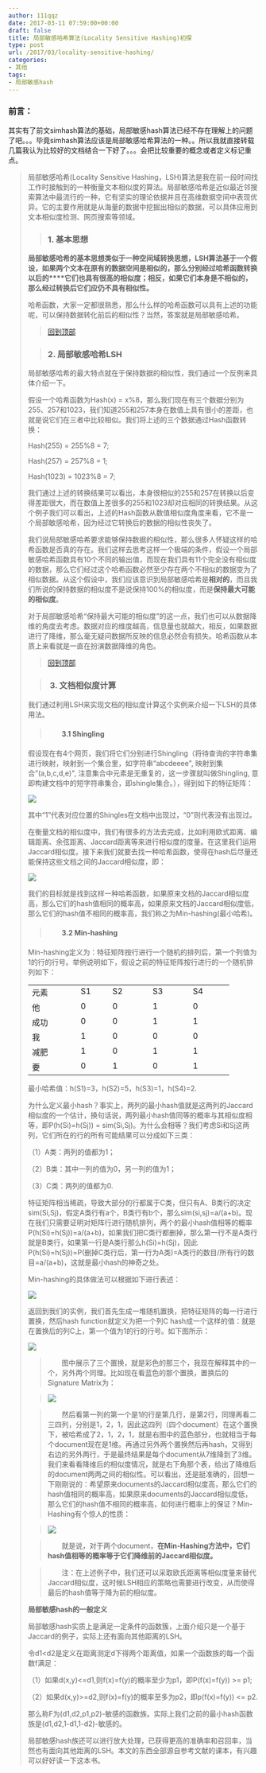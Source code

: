 ```yaml
---
author: 111qqz
date: 2017-03-11 07:59:00+00:00
draft: false
title: 局部敏感哈希算法(Locality Sensitive Hashing)初探
type: post
url: /2017/03/locality-sensitive-hashing/
categories:
- 其他
tags:
- 局部敏感hash
---
```


### 前言：


其实有了前文simhash算法的基础，局部敏感hash算法已经不存在理解上的问题了吧。。。毕竟simhash算法应该是局部敏感哈希算法的一种。。所以我就直接转载几篇我认为比较好的文档结合一下好了。。。会把比较重要的概念或者定义标记重点。


<blockquote>局部敏感哈希(Locality Sensitive Hashing，LSH)算法是我在前一段时间找工作时接触到的一种衡量文本相似度的算法。局部敏感哈希是近似最近邻搜索算法中最流行的一种，它有坚实的理论依据并且在高维数据空间中表现优异。它的主要作用就是从海量的数据中挖掘出相似的数据，可以具体应用到文本相似度检测、网页搜索等领域。

> 
> ### 1. 基本思想
> 
> 
**局部敏感哈希的基本思想类似于一种空间域转换思想，LSH算法基于一个假设，如果两个文本在原有的数据空间是相似的，那么分别经过哈希函数转换以后的****它们也具有很高的相似度；相反，如果它们本身是不相似的，那么经过转换后它们应仍不具有相似性。**

哈希函数，大家一定都很熟悉，那么什么样的哈希函数可以具有上述的功能呢，可以保持数据转化前后的相似性？当然，答案就是局部敏感哈希。

> 
> [回到顶部](http://www.cnblogs.com/maybe2030/p/4953039.html#_labelTop)
> 
> 

> 
> ### 2. 局部敏感哈希LSH
> 
> 
局部敏感哈希的最大特点就在于保持数据的相似性，我们通过一个反例来具体介绍一下。

假设一个哈希函数为Hash(x) = x%8，那么我们现在有三个数据分别为255、257和1023，我们知道255和257本身在数值上具有很小的差距，也就是说它们在三者中比较相似。我们将上述的三个数据通过Hash函数转换：

Hash(255) = 255%8 = 7;

Hash(257) = 257%8 = 1;

Hash(1023) = 1023%8 = 7;

我们通过上述的转换结果可以看出，本身很相似的255和257在转换以后变得差距很大，而在数值上差很多的255和1023却对应相同的转换结果。从这个例子我们可以看出，上述的Hash函数从数值相似度角度来看，它不是一个局部敏感哈希，因为经过它转换后的数据的相似性丧失了。

我们说局部敏感哈希要求能够保持数据的相似性，那么很多人怀疑这样的哈希函数是否真的存在。我们这样去思考这样一个极端的条件，假设一个局部敏感哈希函数具有10个不同的输出值，而现在我们具有11个完全没有相似度的数据，那么它们经过这个哈希函数必然至少存在两个不相似的数据变为了相似数据。从这个假设中，我们应该意识到局部敏感哈希是**相对的**，而且我们所说的保持数据的相似度不是说保持100%的相似度，而是**保持最大可能的相似度**。

对于局部敏感哈希“保持最大可能的相似度”的这一点，我们也可以从数据降维的角度去考虑。数据对应的维度越高，信息量也就越大，相反，如果数据进行了降维，那么毫无疑问数据所反映的信息必然会有损失。哈希函数从本质上来看就是一直在扮演数据降维的角色。

> 
> [回到顶部](http://www.cnblogs.com/maybe2030/p/4953039.html#_labelTop)
> 
> 

> 
> ###  3. 文档相似度计算
> 
> 
我们通过利用LSH来实现文档的相似度计算这个实例来介绍一下LSH的具体用法。

> 
> #### 　　3.1 Shingling
> 
> 
假设现在有4个网页，我们将它们分别进行Shingling（将待查询的字符串集进行映射，映射到一个集合里，如字符串“abcdeeee", 映射到集合”(a,b,c,d,e)", 注意集合中元素是无重复的，这一步骤就叫做Shingling, 意即构建文档中的短字符串集合，即shingle集合。），得到如下的特征矩阵：

![](http://img.blog.csdn.net/20140830165556362)


其中“1”代表对应位置的Shingles在文档中出现过，“0”则代表没有出现过。

在衡量文档的相似度中，我们有很多的方法去完成，比如利用欧式距离、编辑距离、余弦距离、Jaccard距离等来进行相似度的度量。在这里我们运用Jaccard相似度。接下来我们就要去找一种哈希函数，使得在hash后尽量还能保持这些文档之间的Jaccard相似度，即：

![](http://img.blog.csdn.net/20140830170203109)


我们的目标就是找到这样一种哈希函数，如果原来文档的Jaccard相似度高，那么它们的hash值相同的概率高，如果原来文档的Jaccard相似度低，那么它们的hash值不相同的概率高，我们称之为Min-hashing(最小哈希)。

> 
> #### 　　3.2 Min-hashing
> 
> 
Min-hashing定义为：特征矩阵按行进行一个随机的排列后，第一个列值为1的行的行号。举例说明如下，假设之前的特征矩阵按行进行的一个随机排列如下：
<table cellpadding="0" cellspacing="0" border="0" >
<tbody >
<tr >

> <td width="82" valign="top" >元素
> </td>

> <td width="48" valign="top" >S1
> </td>

> <td width="65" valign="top" >S2
> </td>

> <td width="65" valign="top" >S3
> </td>

> <td width="65" valign="top" >S4
> </td>
</tr>
<tr >

> <td width="82" valign="top" >他
> </td>

> <td width="48" valign="top" >0
> </td>

> <td width="65" valign="top" >0
> </td>

> <td width="65" valign="top" >1
> </td>

> <td width="65" valign="top" >0
> </td>
</tr>
<tr >

> <td width="82" valign="top" >成功
> </td>

> <td width="48" valign="top" >0
> </td>

> <td width="65" valign="top" >0
> </td>

> <td width="65" valign="top" >1
> </td>

> <td width="65" valign="top" >1
> </td>
</tr>
<tr >

> <td width="82" valign="top" >我
> </td>

> <td width="48" valign="top" >1
> </td>

> <td width="65" valign="top" >0
> </td>

> <td width="65" valign="top" >0
> </td>

> <td width="65" valign="top" >0
> </td>
</tr>
<tr >

> <td width="82" valign="top" >减肥
> </td>

> <td width="48" valign="top" >1
> </td>

> <td width="65" valign="top" >0
> </td>

> <td width="65" valign="top" >1
> </td>

> <td width="65" valign="top" >1
> </td>
</tr>
<tr >

> <td width="82" valign="top" >要
> </td>

> <td width="48" valign="top" >0
> </td>

> <td width="65" valign="top" >1
> </td>

> <td width="65" valign="top" >0
> </td>

> <td width="65" valign="top" >1
> </td>
</tr>
</tbody>
</table>
最小哈希值：h(S1)=3，h(S2)=5，h(S3)=1，h(S4)=2.

为什么定义最小hash？事实上，两列的最小hash值就是这两列的Jaccard相似度的一个估计，换句话说，两列最小hash值同等的概率与其相似度相等，即P(h(Si)=h(Sj)) = sim(Si,Sj)。为什么会相等？我们考虑Si和Sj这两列，它们所在的行的所有可能结果可以分成如下三类：

（1）A类：两列的值都为1；

（2）B类：其中一列的值为0，另一列的值为1；

（3）C类：两列的值都为0.

特征矩阵相当稀疏，导致大部分的行都属于C类，但只有A、B类行的决定sim(Si,Sj)，假定A类行有a个，B类行有b个，那么sim(si,sj)=a/(a+b)。现在我们只需要证明对矩阵行进行随机排列，两个的最小hash值相等的概率P(h(Si)=h(Sj))=a/(a+b)，如果我们把C类行都删掉，那么第一行不是A类行就是B类行，如果第一行是A类行那么h(Si)=h(Sj)，因此P(h(Si)=h(Sj))=P(删掉C类行后，第一行为A类)=A类行的数目/所有行的数目=a/(a+b)，这就是最小hash的神奇之处。

Min-hashing的具体做法可以根据如下进行表述：

![](http://img.blog.csdn.net/20140830171313030)


返回到我们的实例，我们首先生成一堆随机置换，把特征矩阵的每一行进行置换，然后hash function就定义为把一个列C hash成一个这样的值：就是在置换后的列C上，第一个值为1的行的行号。如下图所示：

![](http://img.blog.csdn.net/20140830173451155)


> 
> 　　图中展示了三个置换，就是彩色的那三个，我现在解释其中的一个，另外两个同理。比如现在看蓝色的那个置换，置换后的Signature Matrix为：
> 
> 

> 
> ![](http://img.blog.csdn.net/20140830173034426)

> 
> 

> 
> 

> 
> 　　然后看第一列的第一个是1的行是第几行，是第2行，同理再看二三四列，分别是1，2，1，因此这四列（四个document）在这个置换下，被哈希成了2，1，2，1，就是右图中的蓝色部分，也就相当于每个document现在是1维。再通过另外两个置换然后再hash，又得到右边的另外两行，于是最终结果是每个document从7维降到了3维。我们来看看降维后的相似度情况，就是右下角那个表，给出了降维后的document两两之间的相似性。可以看出，还是挺准确的，回想一下刚刚说的：希望原来documents的Jaccard相似度高，那么它们的hash值相同的概率高，如果原来documents的Jaccard相似度低，那么它们的hash值不相同的概率高，如何进行概率上的保证？Min-Hashing有个惊人的性质：
> 
> 

> 
> ![](http://img.blog.csdn.net/20140830173817980)

> 
> 

> 
> 　　就是说，对于两个document，**在Min-Hashing方法中，它们hash值相等的概率等于它们降维前的Jaccard相似度。**
> 
> 

> 
> 　　注：在上述例子中，我们还可以采取欧氏距离等相似度量来替代Jaccard相似度，这时候LSH相应的策略也需要进行改变，从而使得最后的hash值等于降为前的相似度。
> 
> 

> 
> 

**局部敏感hash的一般定义**

局部敏感hash实质上是满足一定条件的函数簇，上面介绍只是一个基于Jaccard的例子，实际上还有面向其他距离的LSH。

令d1<d2是定义在距离测定d下得两个距离值，如果一个函数族的每一个函数f满足：

（1）如果d(x,y)<=d1,则f(x)=f(y)的概率至少为p1，即P(f(x)=f(y)) >= p1;

（2）如果d(x,y)>=d2,则f(x)=f(y)的概率至多为p2，即p(f(x)=f(y)) <= p2.

那么称F为(d1,d2,p1,p2)-敏感的函数族。实际上我们之前的最小hash函数族是(d1,d2,1-d1,1-d2)-敏感的。

局部敏感hash族还可以进行放大处理，已获得更高的准确率和召回率，当然也有面向其他距离的LSH。本文的东西全部源自参考文献的课本，有兴趣可以好好读一下这本书。


> 
> 

> 
> 
</blockquote>





